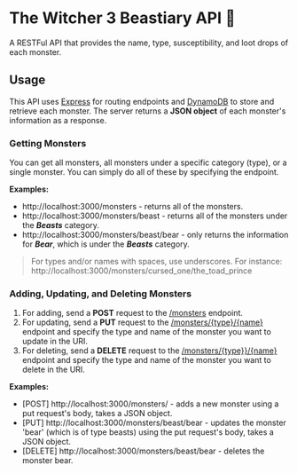 # The Witcher 3 Beastiary API 🐺

A RESTFul API that provides the name, type, susceptibility, and loot drops of each monster.

## Usage

This API uses [Express](https://expressjs.com/) for routing endpoints and [DynamoDB](https://aws.amazon.com/dynamodb/) to store and retrieve each monster.
The server returns a **JSON object** of each monster's information as a response.

### Getting Monsters

You can get all monsters, all monsters under a specific category (type), or a single monster. You can simply do all of these by specifying the endpoint.

**Examples:**

- http://localhost:3000/monsters - returns all of the monsters.
- http://localhost:3000/monsters/beast - returns all of the monsters under the **_Beasts_** category.
- http://localhost:3000/monsters/beast/bear - only returns the information for **_Bear_**, which is under the **_Beasts_** category.

> For types and/or names with spaces, use underscores. For instance:<br>
> http://localhost:3000/monsters/cursed_one/the_toad_prince

### Adding, Updating, and Deleting Monsters

1. For adding, send a **POST** request to the [/monsters]() endpoint.
2. For updating, send a **PUT** request to the [/monsters/{type}/{name}]() endpoint and specify the type and name of the monster you want to update in the URI.
3. For deleting, send a **DELETE** request to the [/monsters/{type}}/{name}]() endpoint and specify the type and name of the monster you want to delete in the URI.

**Examples:**

- [POST] http://localhost:3000/monsters/ - adds a new monster using a put request's body, takes a JSON object.
- [PUT] http://localhost:3000/monsters/beast/bear - updates the monster 'bear' (which is of type beasts) using the put request's body, takes a JSON object.
- [DELETE] http://localhost:3000/monsters/beast/bear - deletes the monster bear.
